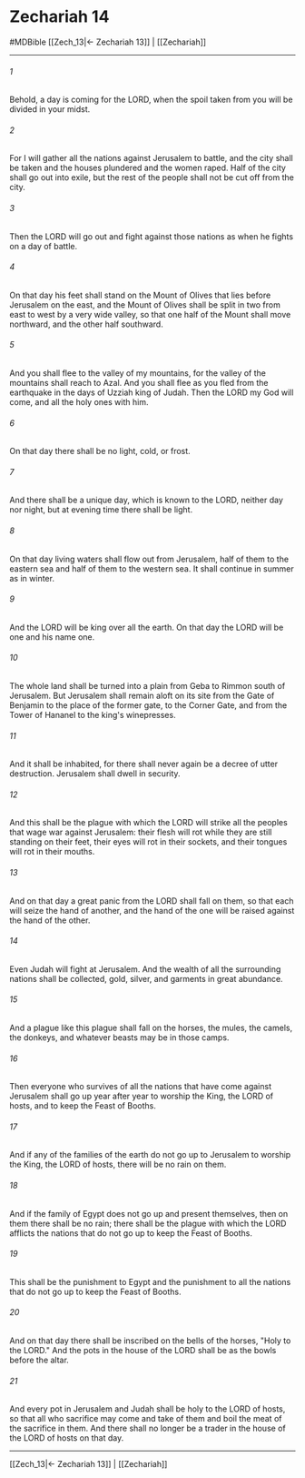 # Zechariah 14
#MDBible
[[Zech_13|← Zechariah 13]] | [[Zechariah]]

***

###### 1 

Behold, a day is coming for the LORD, when the spoil taken from you will be divided in your midst. 

###### 2 

For I will gather all the nations against Jerusalem to battle, and the city shall be taken and the houses plundered and the women raped. Half of the city shall go out into exile, but the rest of the people shall not be cut off from the city. 

###### 3 

Then the LORD will go out and fight against those nations as when he fights on a day of battle. 

###### 4 

On that day his feet shall stand on the Mount of Olives that lies before Jerusalem on the east, and the Mount of Olives shall be split in two from east to west by a very wide valley, so that one half of the Mount shall move northward, and the other half southward. 

###### 5 

And you shall flee to the valley of my mountains, for the valley of the mountains shall reach to Azal. And you shall flee as you fled from the earthquake in the days of Uzziah king of Judah. Then the LORD my God will come, and all the holy ones with him. 

###### 6 

On that day there shall be no light, cold, or frost. 

###### 7 

And there shall be a unique day, which is known to the LORD, neither day nor night, but at evening time there shall be light. 

###### 8 

On that day living waters shall flow out from Jerusalem, half of them to the eastern sea and half of them to the western sea. It shall continue in summer as in winter. 

###### 9 

And the LORD will be king over all the earth. On that day the LORD will be one and his name one. 

###### 10 

The whole land shall be turned into a plain from Geba to Rimmon south of Jerusalem. But Jerusalem shall remain aloft on its site from the Gate of Benjamin to the place of the former gate, to the Corner Gate, and from the Tower of Hananel to the king's winepresses. 

###### 11 

And it shall be inhabited, for there shall never again be a decree of utter destruction. Jerusalem shall dwell in security. 

###### 12 

And this shall be the plague with which the LORD will strike all the peoples that wage war against Jerusalem: their flesh will rot while they are still standing on their feet, their eyes will rot in their sockets, and their tongues will rot in their mouths. 

###### 13 

And on that day a great panic from the LORD shall fall on them, so that each will seize the hand of another, and the hand of the one will be raised against the hand of the other. 

###### 14 

Even Judah will fight at Jerusalem. And the wealth of all the surrounding nations shall be collected, gold, silver, and garments in great abundance. 

###### 15 

And a plague like this plague shall fall on the horses, the mules, the camels, the donkeys, and whatever beasts may be in those camps. 

###### 16 

Then everyone who survives of all the nations that have come against Jerusalem shall go up year after year to worship the King, the LORD of hosts, and to keep the Feast of Booths. 

###### 17 

And if any of the families of the earth do not go up to Jerusalem to worship the King, the LORD of hosts, there will be no rain on them. 

###### 18 

And if the family of Egypt does not go up and present themselves, then on them there shall be no rain; there shall be the plague with which the LORD afflicts the nations that do not go up to keep the Feast of Booths. 

###### 19 

This shall be the punishment to Egypt and the punishment to all the nations that do not go up to keep the Feast of Booths. 

###### 20 

And on that day there shall be inscribed on the bells of the horses, "Holy to the LORD." And the pots in the house of the LORD shall be as the bowls before the altar. 

###### 21 

And every pot in Jerusalem and Judah shall be holy to the LORD of hosts, so that all who sacrifice may come and take of them and boil the meat of the sacrifice in them. And there shall no longer be a trader in the house of the LORD of hosts on that day. 

***

[[Zech_13|← Zechariah 13]] | [[Zechariah]]
